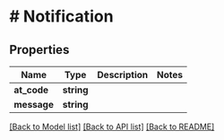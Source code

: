 # # Notification

## Properties

Name | Type | Description | Notes
------------ | ------------- | ------------- | -------------
**at_code** | **string** |  |
**message** | **string** |  |

[[Back to Model list]](../../README.md#models) [[Back to API list]](../../README.md#endpoints) [[Back to README]](../../README.md)
